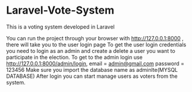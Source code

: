 # Laravel-Vote-System
This is a voting system developed in Laravel

You can run the project through your browser with http://127.0.0.1:8000 , there will take you to the user login page
To get the user login credentials you need to login as an admin and create a delete a user you want to participate in the election.
To get to the admin login use http://127.0.0.1:8000/admin/login,
email = admin@gmail.com
password = 123456
Make sure you import the database name as adminlte(MYSQL DATABASE)
After login you can start manage users as voters from the system.
